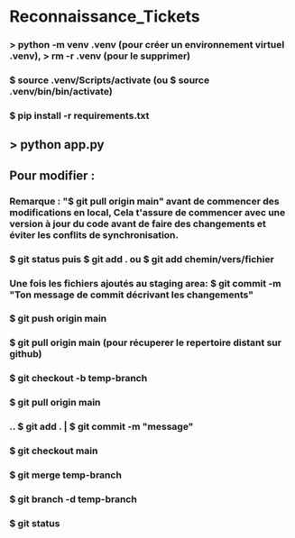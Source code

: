 # Reconnaissance_Tickets
### > python -m venv .venv (pour créer un environnement virtuel .venv), > rm -r .venv (pour le supprimer)
### $ source .venv/Scripts/activate (ou $ source .venv/bin/bin/activate)
### $ pip install -r requirements.txt

## > python app.py

## Pour modifier :

### Remarque : "$ git pull origin main" avant de commencer des modifications en local, Cela t'assure de commencer avec une version à jour du code avant de faire des changements et éviter les conflits de synchronisation.

### $ git status puis $ git add . ou $ git add chemin/vers/fichier
### Une fois les fichiers ajoutés au staging area: $ git commit -m "Ton message de commit décrivant les changements"
### $ git push origin main
### $ git pull origin main (pour récuperer le repertoire distant sur github)

### $ git checkout -b temp-branch
### $ git pull origin main 
### .. $ git add . | $ git commit -m "message"
### $ git checkout main
### $ git merge temp-branch
### $ git branch -d temp-branch
### $ git status
